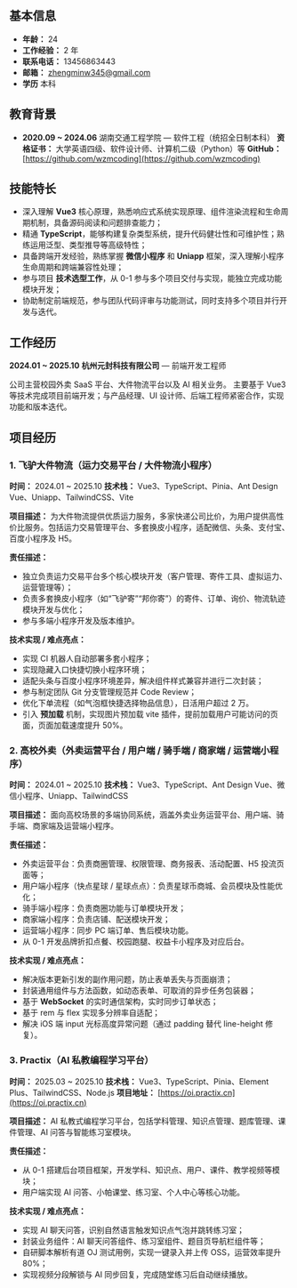 ## 基本信息

- **年龄：** 24
- **工作经验：** 2 年
- **联系电话：** 13456863443
- **邮箱：** zhengminw345@gmail.com
- **学历** 本科

## 教育背景

- **2020.09 ~ 2024.06** 湖南交通工程学院 — 软件工程（统招全日制本科）
  **资格证书：** 大学英语四级、软件设计师、计算机二级（Python）等
  **GitHub：** [https://github.com/wzmcoding](https://github.com/wzmcoding)

## 技能特长

- 深入理解 **Vue3** 核心原理，熟悉响应式系统实现原理、组件渲染流程和生命周期机制，具备源码阅读和问题排查能力；
- 精通 **TypeScript**，能够构建复杂类型系统，提升代码健壮性和可维护性；熟练运用泛型、类型推导等高级特性；
- 具备跨端开发经验，熟练掌握 **微信小程序** 和 **Uniapp** 框架，深入理解小程序生命周期和跨端兼容性处理；
- 参与项目 **技术选型工作**，从 0-1 参与多个项目交付与实现，能独立完成功能模块开发；
- 协助制定前端规范，参与团队代码评审与功能测试，同时支持多个项目并行开发与迭代。

## 工作经历

**2024.01 ~ 2025.10**
**杭州元封科技有限公司** — 前端开发工程师

公司主营校园外卖 SaaS 平台、大件物流平台以及 AI 相关业务。
主要基于 Vue3 等技术完成项目前端开发；与产品经理、UI 设计师、后端工程师紧密合作，实现功能和版本迭代。

## 项目经历

### 1. 飞驴大件物流（运力交易平台 / 大件物流小程序）

**时间：** 2024.01 ~ 2025.10
**技术栈：** Vue3、TypeScript、Pinia、Ant Design Vue、Uniapp、TailwindCSS、Vite

**项目描述：**
为大件物流提供优质运力服务，多家快递公司比价，为用户提供高性价比服务。包括运力交易管理平台、多套换皮小程序，适配微信、头条、支付宝、百度小程序及 H5。

**责任描述：**

- 独立负责运力交易平台多个核心模块开发（客户管理、寄件工具、虚拟运力、运营管理等）；
- 负责多套换皮小程序（如“飞驴寄”“邦你寄”）的寄件、订单、询价、物流轨迹模块开发与优化；
- 参与多端小程序开发及版本维护。

**技术实现 / 难点亮点：**

- 实现 CI 机器人自动部署多套小程序；
- 实现隐藏入口快捷切换小程序环境；
- 适配头条与百度小程序环境差异，解决组件样式兼容并进行二次封装；
- 参与制定团队 Git 分支管理规范并 Code Review；
- 优化下单流程（如气泡框快捷选择物品信息），日活用户超过 2 万。
- 引入 **预加载** 机制，实现图片预加载 vite 插件，提前加载用户可能访问的页面，页面加载速度提升 50%。

### 2. 高校外卖（外卖运营平台 / 用户端 / 骑手端 / 商家端 / 运营端小程序）

**时间：** 2024.01 ~ 2025.10
**技术栈：** Vue3、TypeScript、Ant Design Vue、微信小程序、Uniapp、TailwindCSS

**项目描述：**
面向高校场景的多端协同系统，涵盖外卖业务运营平台、用户端、骑手端、商家端及运营端小程序。

**责任描述：**

- 外卖运营平台：负责商圈管理、权限管理、商务报表、活动配置、H5 投流页面等；
- 用户端小程序（快点星球 / 星球点点）：负责星球币商城、会员模块及性能优化；
- 骑手端小程序：负责商圈功能与订单模块开发；
- 商家端小程序：负责店铺、配送模块开发；
- 运营端小程序：同步 PC 端订单、售后模块功能。
- 从 0-1 开发品牌折扣点餐、校园跑腿、权益卡小程序及对应后台。

**技术实现 / 难点亮点：**

- 解决版本更新引发的副作用问题，防止表单丢失与页面崩溃；
- 封装通用组件与方法函数，如动态表单、可取消的异步任务包装器；
- 基于 **WebSocket** 的实时通信架构，实时同步订单状态；
- 基于 rem 与 flex 实现多分辨率自适配；
- 解决 iOS 端 input 光标高度异常问题（通过 padding 替代 line-height 修复）。

### 3. Practix（AI 私教编程学习平台）

**时间：** 2025.03 ~ 2025.10
**技术栈：** Vue3、TypeScript、Pinia、Element Plus、TailwindCSS、Node.js
**项目地址：** [https://oi.practix.cn](https://oi.practix.cn)

**项目描述：**
AI 私教式编程学习平台，包括学科管理、知识点管理、题库管理、课件管理、AI 问答与智能练习室模块。

**责任描述：**

- 从 0-1 搭建后台项目框架，开发学科、知识点、用户、课件、教学视频等模块；
- 用户端实现 AI 问答、小帕课堂、练习室、个人中心等核心功能。

**技术实现 / 难点亮点：**

- 实现 AI 聊天问答，识别自然语言触发知识点气泡并跳转练习室；
- 封装业务组件：AI 聊天问答组件、练习室组件、题目页导航栏组件等；
- 自研脚本解析有道 OJ 测试用例，实现一键录入并上传 OSS，运营效率提升 80%；
- 实现视频分段解锁与 AI 同步回复，完成随堂练习后自动继续播放。
